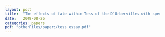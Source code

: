 ```yaml
---
layout: post
title:  "The effects of fate within Tess of the D’Urbervilles with specific emphasis on unlikely sequences of events and predetermined occurrences"
date:   2009-08-26
categories: papers
pdf: "otherFiles/papers/tess essay.pdf"
---
```

